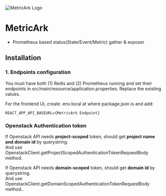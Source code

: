 ![MetricArk Logo](https://raw.githubusercontent.com/NexClipper/metricark/main/assets/logo_h.png)

# MetricArk
 * Prometheus based status(State/Event/Metric) gather & exposer

## Installation
### 1. Endpoints configuration
You must have both (1) Redis and (2) Prometheus running and set their endpoints in src/main/resource/application.properties. Replace the existing values. 

For the frontend UI, create .env.local at where package.json is and add:
```
REACT_APP_API_BASEURL={MetricArk Endpoint}
```



### Openstack Authentication token
If Openstack API needs **project-scoped** token, should get **project name and domain id** by querystring.  
And use OpenstackClient.getProjectScopedAuthenticationTokenRequestBody method.


If Openstack API needs **domain-scoped** token, should get **domain id** by querystring.  
And use OpenstackClient.getDomainScopedAuthenticationTokenRequestBody method..


